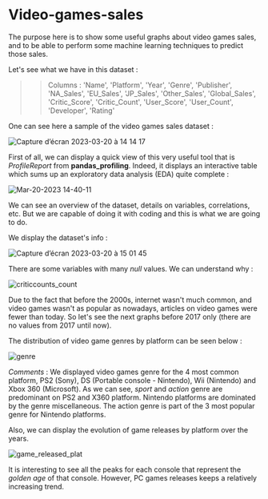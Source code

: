 # Video-games-sales

The purpose here is to show some useful graphs about video games sales, and to be able to perform some machine learning techniques to predict those sales.

Let's see what we have in this dataset :
>> Columns : 'Name', 'Platform', 'Year', 'Genre', 'Publisher', 'NA_Sales',
       'EU_Sales', 'JP_Sales', 'Other_Sales', 'Global_Sales', 'Critic_Score',
       'Critic_Count', 'User_Score', 'User_Count', 'Developer', 'Rating'

One can see here a sample of the video games sales dataset :

![Capture d’écran 2023-03-20 à 14 14 17](https://user-images.githubusercontent.com/62601686/226349663-0daab382-a382-45b6-8e1b-55531ab72da1.png)

First of all, we can display a quick view of this very useful tool that is _ProfileReport_ from __pandas_profiling__. Indeed, it displays an interactive table which sums up an exploratory data analysis (EDA) quite complete : 

![Mar-20-2023 14-40-11](https://user-images.githubusercontent.com/62601686/226357253-c3b27db3-c96d-41e1-8338-97fd349c5c5d.gif)

We can see an overview of the dataset, details on variables, correlations, etc. But we are capable of doing it with coding and this is what we are going to do.

We display the dataset's info : 

![Capture d’écran 2023-03-20 à 15 01 45](https://user-images.githubusercontent.com/62601686/226363455-4cf2a26a-bea4-41af-bfd2-820c74e78073.png)

There are some variables with many _null_ values. We can understand why :

![criticcounts_count](https://user-images.githubusercontent.com/62601686/226370067-2a70bc12-98a5-4427-8200-16437ed3510b.png)

Due to the fact that before the 2000s, internet wasn't much common, and video games wasn't as popular as nowadays, articles on video games were fewer than today. So let's see the next graphs before 2017 only (there are no values from 2017 until now).

The distribution of video game genres by platform can be seen below :

![genre](https://user-images.githubusercontent.com/62601686/227252615-e3e6b482-bd61-41f7-8f21-2b065c305dcd.png)

_Comments_ : We displayed video games genre for the 4 most common platform, PS2 (Sony), DS (Portable console - Nintendo), Wii (Nintendo) and Xbox 360 (Microsoft). As we can see, _sport_ and _action_ genre are predominant on PS2 and X360 platform. Nintendo platforms are dominated by the genre miscellaneous. The action genre is part of the 3 most popular genre for Nintendo platforms.

Also, we can display the evolution of game releases by platform over the years.

![game_released_plat](https://user-images.githubusercontent.com/62601686/227637439-b8331cd9-754e-41d9-b64e-aca73212de57.gif)

It is interesting to see all the peaks for each console that represent the _golden age_ of that console. However, PC games releases keeps a relatively increasing trend.

